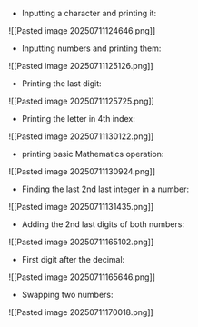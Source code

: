 - Inputting a character and printing it:

![[Pasted image 20250711124646.png]]

- Inputting numbers and printing them:

![[Pasted image 20250711125126.png]]

- Printing the last digit:

![[Pasted image 20250711125725.png]]

- Printing the letter in 4th index:

![[Pasted image 20250711130122.png]]

- printing basic Mathematics operation:

![[Pasted image 20250711130924.png]]

- Finding the last 2nd last integer in a number:

![[Pasted image 20250711131435.png]]

- Adding the 2nd last digits of both numbers: 

![[Pasted image 20250711165102.png]]

- First digit after the decimal:

![[Pasted image 20250711165646.png]]

- Swapping two numbers:

![[Pasted image 20250711170018.png]]
